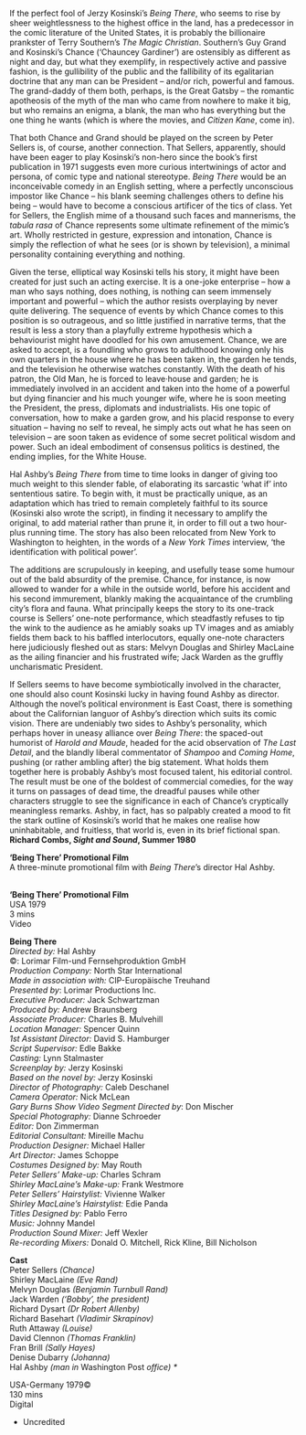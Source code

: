 
If the perfect fool of Jerzy Kosinski’s _Being There_, who seems to rise by sheer weightlessness to the highest office in the land, has a predecessor in the comic literature of the United States, it is probably the billionaire prankster of Terry Southern’s _The Magic Christian_. Southern’s Guy Grand and Kosinski’s Chance (‘Chauncey Gardiner’) are ostensibly as different as night and day, but what they exemplify, in respectively active and passive fashion, is the gullibility of the public and the fallibility of its egalitarian doctrine that any man can be President – and/or rich, powerful and famous. The grand-daddy of them both, perhaps, is the Great Gatsby – the romantic apotheosis of the myth of the man who came from nowhere to make it big, but who remains an enigma, a blank, the man who has everything but the one thing he wants (which is where the movies, and _Citizen Kane_, come in).

That both Chance and Grand should be played on the screen by Peter Sellers is, of course, another connection. That Sellers, apparently, should have been eager to play Kosinski’s non-hero since the book’s first publication in 1971 suggests even more curious intertwinings of actor and persona, of comic type and national stereotype. _Being There_ would be an inconceivable comedy in an English setting, where a perfectly unconscious impostor like Chance – his blank seeming challenges others to define his being – would have to become a conscious artificer of the tics of class. Yet for Sellers, the English mime of a thousand such faces and mannerisms, the _tabula rasa_ of Chance represents some ultimate refinement of the mimic’s art. Wholly restricted in gesture, expression and intonation, Chance is simply the reflection of what he sees (or is shown by television), a minimal personality containing everything and  nothing.

Given the terse, elliptical way Kosinski tells his story, it might have been created for just such an acting exercise. It is a one-joke enterprise – how a man who says nothing, does nothing, is nothing can seem immensely important and powerful – which the author resists overplaying by never quite delivering. The sequence of events by which Chance comes to this position is so outrageous, and so little justified in narrative terms, that the result is less a story than a playfully extreme hypothesis which a behaviourist might have doodled for his own amusement. Chance, we are asked to accept, is a foundling who grows to adulthood knowing only his own quarters in the house where he has been taken in, the garden he tends, and the television he otherwise watches constantly. With the death of his patron, the Old Man, he is forced to leave·house and garden; he is immediately involved in an accident and taken into the home of a powerful but dying financier and his much younger wife, where he is soon meeting the President, the press, diplomats and industrialists. His one topic of conversation, how to make a garden grow, and his placid response to every situation – having no self to reveal, he simply acts out what he has seen on television – are soon taken as evidence of some secret political wisdom and power. Such an ideal embodiment of consensus politics is destined, the ending implies, for the White House.

Hal Ashby’s _Being There_ from time to time looks in danger of giving too much weight to this slender fable, of elaborating its sarcastic ‘what if’ into sententious satire. To begin with, it must be practically unique, as an adaptation which has tried to remain completely faithful to its source (Kosinski also wrote the script), in finding it necessary to amplify the original, to add material rather than prune it, in order to fill out a two hour-plus running time. The story has also been relocated from New York to Washington to heighten, in the words of a _New York Times_ interview, ‘the identification with political power’.

The additions are scrupulously in keeping, and usefully tease some humour out of the bald absurdity of the premise. Chance, for instance, is now allowed to wander for a while in the outside world, before his accident and his second immurement, blankly making the acquaintance of the crumbling city’s flora and fauna. What principally keeps the story to its one-track course is Sellers’ one-note performance, which steadfastly refuses to tip the wink to the audience as he amiably soaks up TV images and as amiably fields them back to his baffled interlocutors, equally one-note characters here judiciously fleshed out as stars: Melvyn Douglas and Shirley MacLaine as the ailing financier and his frustrated wife; Jack Warden as the gruffly uncharismatic President.

If Sellers seems to have become symbiotically involved in the character, one should also count Kosinski lucky in having found Ashby as director. Although the novel’s political environment is East Coast, there is something about the Californian languor of Ashby’s direction which suits its comic vision. There are undeniably two sides to Ashby’s personality, which perhaps hover in uneasy alliance over _Being There_: the spaced-out humorist of _Harold and Maude_, headed for the acid observation of _The Last Detail_, and the blandly liberal commentator of _Shampoo_ and _Coming Home_, pushing (or rather ambling after) the big statement. What holds them together here is probably Ashby’s most focused talent, his editorial control. The result must be one of the boldest of commercial comedies, for the way it turns on passages of dead time, the dreadful pauses while other characters struggle to see the significance in each of Chance’s cryptically meaningless remarks. Ashby, in fact, has so palpably created a mood to fit the stark outline of Kosinski’s world that he makes one realise how uninhabitable, and fruitless, that world is, even in its brief fictional span.  
**Richard Combs, _Sight and Sound_, Summer 1980**
<br>

**‘Being There’ Promotional Film**  
A three-minute promotional film with _Being There_’s director Hal Ashby.
<br><br>

**‘Being There’ Promotional Film**  
USA 1979  
3 mins  
Video

**Being There**<br>
_Directed by:_ Hal Ashby<br>
©: Lorimar Film-und Fernsehproduktion GmbH<br>
_Production Company:_ North Star International<br>
_Made in association with:_  CIP-Europäische Treuhand<br>
_Presented by_: Lorimar Productions Inc.<br>
_Executive Producer:_ Jack Schwartzman<br>
_Produced by:_ Andrew Braunsberg<br>
_Associate Producer:_ Charles B. Mulvehill<br>
_Location Manager:_ Spencer Quinn<br>
_1st Assistant Director:_ David S. Hamburger<br>
_Script Supervisor:_ Edle Bakke<br>
_Casting:_ Lynn Stalmaster<br>
_Screenplay by:_ Jerzy Kosinski<br>
_Based on the novel by:_ Jerzy Kosinski<br>
_Director of Photography:_ Caleb Deschanel<br>
_Camera Operator:_ Nick McLean<br>
_Gary Burns Show Video Segment Directed by_: Don Mischer<br>
_Special Photography:_ Dianne Schroeder<br>
_Editor:_ Don Zimmerman<br>
_Editorial Consultant:_ Mireille Machu<br>
_Production Designer:_ Michael Haller<br>
_Art Director:_ James Schoppe<br>
_Costumes Designed by:_ May Routh<br>
_Peter Sellers’ Make-up:_ Charles Schram<br>
_Shirley MacLaine’s Make-up:_ Frank Westmore<br>
_Peter Sellers’ Hairstylist:_ Vivienne Walker<br>
_Shirley MacLaine’s Hairstylist:_ Edie Panda<br>
_Titles Designed by:_ Pablo Ferro<br>
_Music:_ Johnny Mandel<br>
_Production Sound Mixer:_ Jeff Wexler<br>
_Re-recording Mixers:_ Donald O. Mitchell, Rick Kline, Bill Nicholson<br>

**Cast**<br>
Peter Sellers _(Chance)_<br>
Shirley MacLaine _(Eve Rand)_<br>
Melvyn Douglas _(Benjamin Turnbull Rand)_<br>
Jack Warden _(‘Bobby’, the president)_<br>
Richard Dysart _(Dr Robert Allenby)_<br>
Richard Basehart _(Vladimir Skrapinov)_<br>
Ruth Attaway _(Louise)_<br>
David Clennon _(Thomas Franklin)_<br>
Fran Brill _(Sally Hayes)_<br>
Denise Dubarry _(Johanna)_<br>
Hal Ashby _(man in_ Washington Post _office) *_

USA-Germany 1979©<br>
130 mins<br>
Digital<br>

* Uncredited<br>
<br><br>
<!--stackedit_data:
eyJoaXN0b3J5IjpbMTA3MTE5MjM1OV19
-->